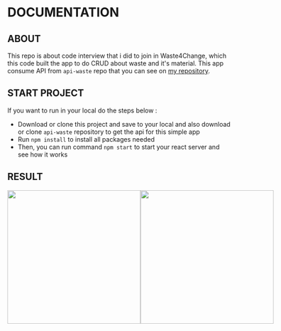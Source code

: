 # DOCUMENTATION


## ABOUT
This repo is about code interview that i did to join in Waste4Change, which this code built the app to do CRUD about waste and it's material. This app consume API from `api-waste` repo that you can see on <a href="https://github.com/gustonecrush/api-waste">my repository</a>.

## START PROJECT

If you want to run in your local do the steps below :

- Download or clone this project and save to your local and also download or clone `api-waste` repository to get the api for this simple app
- Run `npm install` to install all packages needed
- Then, you can run command `npm start` to start your react server and see how it works

## RESULT

<div style="display: flex">
<img width="300" src="https://i.postimg.cc/brGxx4RQ/Screen-Shot-2022-10-26-at-01-28-10.png">
<img width="300" src="https://i.postimg.cc/tJtxNyxn/Screen-Shot-2022-10-26-at-01-29-45.png">
</div>
